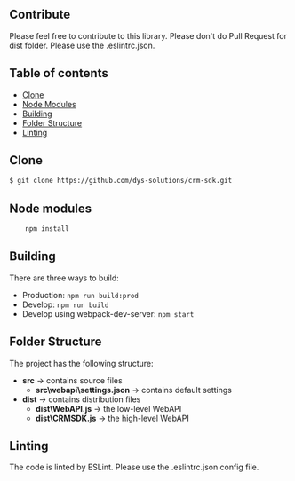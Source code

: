 
## Contribute
Please feel free to contribute to this library.
Please don't do Pull Request for dist folder.
Please use the .eslintrc.json.

## Table of contents

- [Clone](#clone)
- [Node Modules](#node-modules)
- [Building](#building)
- [Folder Structure](#folder-structure)
- [Linting](#linting)

## Clone

```sh
$ git clone https://github.com/dys-solutions/crm-sdk.git
```

## Node modules
```sh
    npm install
```

## Building

There are three ways to build:
- Production: `npm run build:prod`
- Develop: `npm run build`
- Develop using webpack-dev-server: `npm start`

## Folder Structure

The project has the following structure:
- **src** -> contains source files
    - **src\webapi\settings.json** -> contains default settings
- **dist** -> contains distribution files
    - **dist\WebAPI.js** -> the low-level WebAPI
    - **dist\CRMSDK.js** -> the high-level WebAPI
    
## Linting
The code is linted by ESLint. Please use the .eslintrc.json config file.